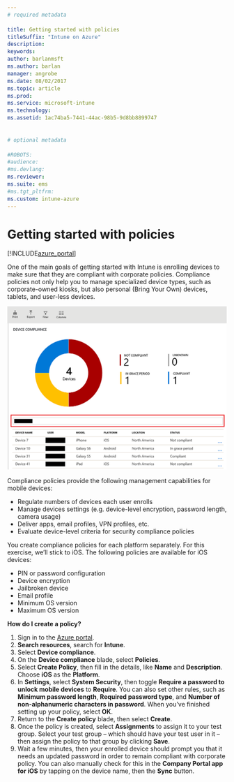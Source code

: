 ```yaml
---
# required metadata

title: Getting started with policies
titleSuffix: "Intune on Azure"
description:
keywords:
author: barlanmsft
ms.author: barlan
manager: angrobe
ms.date: 08/02/2017
ms.topic: article
ms.prod:
ms.service: microsoft-intune
ms.technology:
ms.assetid: 1ac74ba5-7441-44ac-98b5-9d8bb8899747


# optional metadata

#ROBOTS:
#audience:
#ms.devlang:
ms.reviewer:
ms.suite: ems
#ms.tgt_pltfrm:
ms.custom: intune-azure
---
```


# Getting started with policies

[!INCLUDE[azure_portal](./includes/azure_portal.md)]

One of the main goals of getting started with Intune is enrolling devices to make sure that they are compliant with corporate policies. Compliance policies not only help you to manage specialized device types, such as corporate-owned kiosks, but also personal (Bring Your Own) devices, tablets, and user-less devices.

![Compliance dashboard with very little data](/intune/media/generic-compliance-dashboard.png)

Compliance policies provide the following management capabilities for mobile devices:

* Regulate numbers of devices each user enrolls
* Manage devices settings (e.g. device-level encryption, password length, camera usage)
* Deliver apps, email profiles, VPN profiles, etc.
* Evaluate device-level criteria for security compliance policies

You create compliance policies for each platform separately. For this exercise, we’ll stick to iOS. The following policies are available for iOS devices:

* PIN or password configuration
* Device encryption
* Jailbroken device
* Email profile
* Minimum OS version
* Maximum OS version

__How do I create a policy?__

1. Sign in to the [Azure portal](https://portal.azure.com).
2. **Search resources**, search for **Intune**.
3. Select **Device compliance**.
4. On the **Device compliance** blade, select **Policies**.
5. Select **Create Policy**, then fill in the details, like **Name** and **Description**. Choose **iOS** as the **Platform**.
6. In **Settings**, select **System Security**, then toggle **Require a password to unlock mobile devices** to **Require**. You can also set other rules, such as **Minimum password length**, **Required password type**, and **Number of non-alphanumeric characters in password**. When you’ve finished setting up your policy, select **OK**.
7. Return to the **Create policy** blade, then select **Create**.
8. Once the policy is created, select **Assignments** to assign it to your test group. Select your test group – which should have your test user in it – then assign the policy to that group by clicking **Save**.
9. Wait a few minutes, then your enrolled device should prompt you that it needs an updated password in order to remain compliant with corporate policy. You can also manually check for this in the **Company Portal app for iOS** by tapping on the device name, then the **Sync** button.
